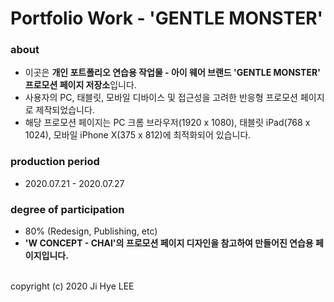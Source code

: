 # Portfolio Work - 'GENTLE MONSTER'

### about
- 이곳은 **개인 포트폴리오 연습용 작업물 - 아이 웨어 브랜드 'GENTLE MONSTER' 프로모션 페이지 저장소**입니다.
- 사용자의 PC, 태블릿, 모바일 디바이스 및 접근성을 고려한 반응형 프로모션 페이지로 제작되었습니다.
- 해당 프로모션 페이지는 PC 크롬 브라우저(1920 x 1080), 태블릿 iPad(768 x 1024), 모바일 iPhone X(375 x 812)에 최적화되어 있습니다.

### production period
- 2020.07.21 - 2020.07.27

### degree of participation
- 80% (Redesign, Publishing, etc)
- **'W CONCEPT - CHAI'의 프로모션 페이지 디자인을 참고하여 만들어진 연습용 페이지입니다.**

<br>
copyright (c) 2020 Ji Hye LEE
